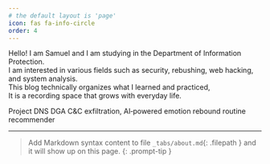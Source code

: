 ```yaml
---
# the default layout is 'page'
icon: fas fa-info-circle
order: 4
---
```


Hello! I am Samuel and I am studying in the Department of Information Protection.  
I am interested in various fields such as security, rebushing, web hacking, and system analysis.  
This blog technically organizes what I learned and practiced,  
It is a recording space that grows with everyday life.

Project
DNS DGA C&C exfiltration, AI‑powered emotion rebound routine recommender

---


> Add Markdown syntax content to file `_tabs/about.md`{: .filepath } and it will show up on this page.
{: .prompt-tip }
